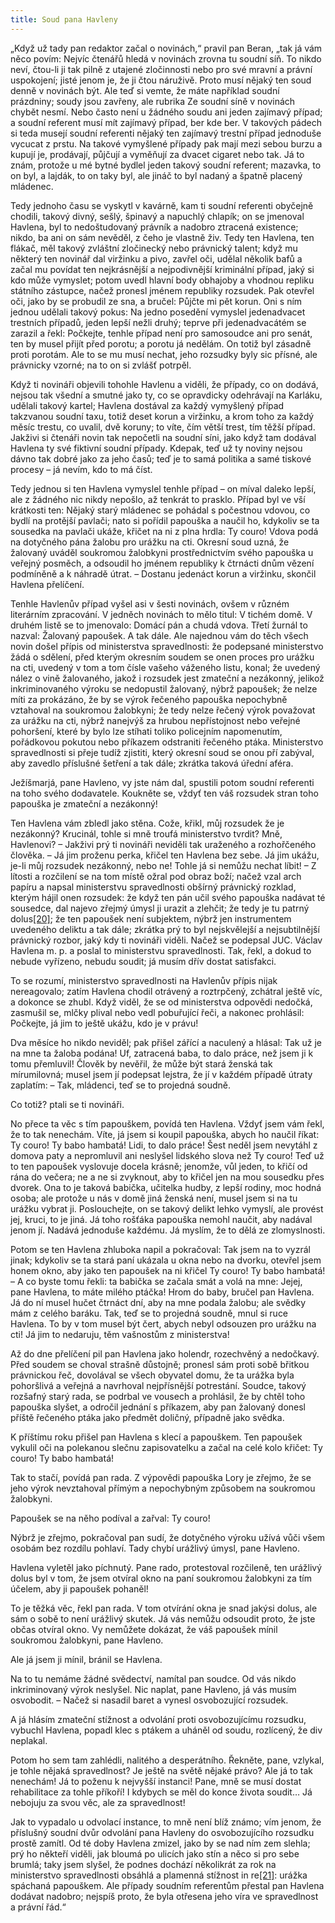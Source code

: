 ```yaml
---
title: Soud pana Havleny
---
```


„Když už tady pan redaktor začal o novinách,“ pravil pan Beran, „tak já vám něco povím: Nejvíc čtenářů hledá v novinách zrovna tu soudní síň. To nikdo neví, čtou-li ji tak pilně z utajené zločinnosti nebo pro své mravní a právní uspokojení; jisté jenom je, že ji čtou náruživě. Proto musí nějaký ten soud denně v novinách být. Ale teď si vemte, že máte například soudní prázdniny; soudy jsou zavřeny, ale rubrika Ze soudní síně v novinách chybět nesmí. Nebo často není u žádného soudu ani jeden zajímavý případ; a soudní referent musí mít zajímavý případ, ber kde ber. V takových pádech si teda musejí soudní referenti nějaký ten zajímavý trestní případ jednoduše vycucat z prstu. Na takové vymyšlené případy pak mají mezi sebou burzu a kupují je, prodávají, půjčují a vyměňují za dvacet cigaret nebo tak. Já to znám, protože u mé bytné bydlel jeden takový soudní referent; mazavka, to on byl, a lajdák, to on taky byl, ale jináč to byl nadaný a špatně placený mládenec.

Tedy jednoho času se vyskytl v kavárně, kam ti soudní referenti obyčejně chodili, takový divný, sešlý, špinavý a napuchlý chlapík; on se jmenoval Havlena, byl to nedoštudovaný právník a nadobro ztracená existence; nikdo, ba ani on sám nevěděl, z čeho je vlastně živ. Tedy ten Havlena, ten flákač, měl takový zvláštní zločinecký nebo právnický talent; když mu některý ten novinář dal viržinku a pivo, zavřel oči, udělal několik bafů a začal mu povídat ten nejkrásnější a nejpodivnější kriminální případ, jaký si kdo může vymyslet; potom uvedl hlavní body obhajoby a vhodnou repliku státního zástupce, načež pronesl jménem republiky rozsudek. Pak otevřel oči, jako by se probudil ze sna, a bručel: Půjčte mi pět korun. Oni s ním jednou udělali takový pokus: Na jedno posedění vymyslel jedenadvacet trestních případů, jeden lepší nežli druhý; teprve při jedenadvacátém se zarazil a řekl: Počkejte, tenhle případ není pro samosoudce ani pro senát, ten by musel přijít před porotu; a porotu já nedělám. On totiž byl zásadně proti porotám. Ale to se mu musí nechat, jeho rozsudky byly sic přísné, ale právnicky vzorné; na to on si zvlášť potrpěl.

Když ti novináři objevili tohohle Havlenu a viděli, že případy, co on dodává, nejsou tak všední a smutné jako ty, co se opravdicky odehrávají na Karláku, udělali takový kartel; Havlena dostával za každý vymyšlený případ takzvanou soudní taxu, totiž deset korun a viržinku, a krom toho za každý měsíc trestu, co uvalil, dvě koruny; to víte, čím větší trest, tím těžší případ. Jakživi si čtenáři novin tak nepočetli na soudní síni, jako když tam dodával Havlena ty své fiktivní soudní případy. Kdepak, teď už ty noviny nejsou dávno tak dobré jako za jeho časů; teď je to samá politika a samé tiskové procesy – já nevím, kdo to má číst.

Tedy jednou si ten Havlena vymyslel tenhle případ – on míval daleko lepší, ale z žádného nic nikdy nepošlo, až tenkrát to prasklo. Případ byl ve vší krátkosti ten: Nějaký starý mládenec se pohádal s počestnou vdovou, co bydlí na protější pavlači; nato si pořídil papouška a naučil ho, kdykoliv se ta sousedka na pavlači ukáže, křičet na ni z plna hrdla: Ty couro! Vdova podá na dotyčného pána žalobu pro urážku na cti. Okresní soud uzná, že žalovaný uváděl soukromou žalobkyni prostřednictvím svého papouška u veřejný posměch, a odsoudil ho jménem republiky k čtrnácti dnům vězení podmíněně a k náhradě útrat. – Dostanu jedenáct korun a viržinku, skončil Havlena přelíčení.

Tenhle Havlenův případ vyšel asi v šesti novinách, ovšem v různém literárním zpracování. V jedněch novinách to mělo titul: V tichém domě. V druhém listě se to jmenovalo: Domácí pán a chudá vdova. Třetí žurnál to nazval: Žalovaný papoušek. A tak dále. Ale najednou vám do těch všech novin došel přípis od ministerstva spravedlnosti: že podepsané ministerstvo žádá o sdělení, před kterým okresním soudem se onen proces pro urážku na cti, uvedený v tom a tom čísle vašeho váženého listu, konal; že uvedený nález o vině žalovaného, jakož i rozsudek jest zmateční a nezákonný, jelikož inkriminovaného výroku se nedopustil žalovaný, nýbrž papoušek; že nelze míti za prokázáno, že by se výrok řečeného papouška nepochybně vztahoval na soukromou žalobkyni; že tedy nelze řečený výrok považovat za urážku na cti, nýbrž nanejvýš za hrubou nepřístojnost nebo veřejné pohoršení, které by bylo lze stíhati toliko policejním napomenutím, pořádkovou pokutou nebo příkazem odstraniti řečeného ptáka. Ministerstvo spravedlnosti si přeje tudíž zjistiti, který okresní soud se onou pří zabýval, aby zavedlo příslušné šetření a tak dále; zkrátka taková úřední aféra.

Ježíšmarjá, pane Havleno, vy jste nám dal, spustili potom soudní referenti na toho svého dodavatele. Koukněte se, vždyť ten váš rozsudek stran toho papouška je zmateční a nezákonný!

Ten Havlena vám zbledl jako stěna. Cože, křikl, můj rozsudek že je nezákonný? Krucinál, tohle si mně troufá ministerstvo tvrdit? Mně, Havlenovi? – Jakživi prý ti novináři neviděli tak uraženého a rozhořčeného člověka. – Já jim proženu perka, křičel ten Havlena bez sebe. Já jim ukážu, je-li můj rozsudek nezákonný, nebo ne! Tohle já si nemůžu nechat líbit! – Z lítosti a rozčilení se na tom místě ožral pod obraz boží; načež vzal arch papíru a napsal ministerstvu spravedlnosti obšírný právnický rozklad, kterým hájil onen rozsudek: že když ten pán učil svého papouška nadávat té sousedce, dal najevo zřejmý úmysl ji urazit a zlehčit; že tedy je tu patrný dolus[\[20\]](../Text/povidky_z_druhe_kapsy_033.html#_ftn20); že ten papoušek není subjektem, nýbrž jen instrumentem uvedeného deliktu a tak dále; zkrátka prý to byl nejskvělejší a nejsubtilnější právnický rozbor, jaký kdy ti novináři viděli. Načež se podepsal JUC. Václav Havlena m. p. a poslal to ministerstvu spravedlnosti. Tak, řekl, a dokud to nebude vyřízeno, nebudu soudit; já musím dřív dostat satisfakci.

To se rozumí, ministerstvo spravedlnosti na Havlenův přípis nijak nereagovalo; zatím Havlena chodil otrávený a roztrpčený, zchátral ještě víc, a dokonce se zhubl. Když viděl, že se od ministerstva odpovědi nedočká, zasmušil se, mlčky plival nebo vedl pobuřující řeči, a nakonec prohlásil: Počkejte, já jim to ještě ukážu, kdo je v právu!

Dva měsíce ho nikdo neviděl; pak přišel zářící a naculený a hlásal: Tak už je na mne ta žaloba podána! Uf, zatracená baba, to dalo práce, než jsem ji k tomu přemluvil! Člověk by nevěřil, že může být stará ženská tak mírumilovná; musel jsem jí podepsat lejstra, že jí v každém případě útraty zaplatím: – Tak, mládenci, teď se to projedná soudně.

Co totiž? ptali se ti novináři.

No přece ta věc s tím papouškem, povídá ten Havlena. Vždyť jsem vám řekl, že to tak nenechám. Víte, já jsem si koupil papouška, abych ho naučil říkat: Ty couro! Ty babo hambatá! Lidi, to dalo práce! Šest neděl jsem nevytáhl z domova paty a nepromluvil ani neslyšel lidského slova než Ty couro! Teď už to ten papoušek vyslovuje docela krásně; jenomže, vůl jeden, to křičí od rána do večera; ne a ne si zvyknout, aby to křičel jen na mou sousedku přes dvorek. Ona to je taková babička, učitelka hudby, z lepší rodiny, moc hodná osoba; ale protože u nás v domě jiná ženská není, musel jsem si na tu urážku vybrat ji. Poslouchejte, on se takový delikt lehko vymyslí, ale provést jej, kruci, to je jiná. Já toho rošťáka papouška nemohl naučit, aby nadával jenom jí. Nadává jednoduše každému. Já myslím, že to dělá ze zlomyslnosti.

Potom se ten Havlena zhluboka napil a pokračoval: Tak jsem na to vyzrál jinak; kdykoliv se ta stará paní ukázala u okna nebo na dvorku, otevřel jsem honem okno, aby jako ten papoušek na ni křičel Ty couro! Ty babo hambatá! – A co byste tomu řekli: ta babička se začala smát a volá na mne: Jejej, pane Havlena, to máte milého ptáčka! Hrom do baby, bručel pan Havlena. Já do ní musel hučet čtrnáct dní, aby na mne podala žalobu; ale svědky mám z celého baráku. Tak, teď se to projedná soudně, mnul si ruce Havlena. To by v tom musel být čert, abych nebyl odsouzen pro urážku na cti! Já jim to nedaruju, těm vašnostům z ministerstva!

Až do dne přelíčení pil pan Havlena jako holendr, rozechvěný a nedočkavý. Před soudem se choval strašně důstojně; pronesl sám proti sobě břitkou právnickou řeč, dovolával se všech obyvatel domu, že ta urážka byla pohoršlivá a veřejná a navrhoval nejpřísnější potrestání. Soudce, takový rozšafný starý rada, se podrbal ve vousech a prohlásil, že by chtěl toho papouška slyšet, a odročil jednání s příkazem, aby pan žalovaný donesl příště řečeného ptáka jako předmět doličný, případně jako svědka.

K příštímu roku přišel pan Havlena s klecí a papouškem. Ten papoušek vykulil oči na polekanou slečnu zapisovatelku a začal na celé kolo křičet: Ty couro! Ty babo hambatá!

Tak to stačí, povídá pan rada. Z výpovědi papouška Lory je zřejmo, že se jeho výrok nevztahoval přímým a nepochybným způsobem na soukromou žalobkyni.

Papoušek se na něho podíval a zařval: Ty couro!

Nýbrž je zřejmo, pokračoval pan sudí, že dotyčného výroku užívá vůči všem osobám bez rozdílu pohlaví. Tady chybí urážlivý úmysl, pane Havleno.

Havlena vyletěl jako píchnutý. Pane rado, protestoval rozčileně, ten urážlivý dolus byl v tom, že jsem otvíral okno na paní soukromou žalobkyni za tím účelem, aby ji papoušek pohaněl!

To je těžká věc, řekl pan rada. V tom otvírání okna je snad jakýsi dolus, ale sám o sobě to není urážlivý skutek. Já vás nemůžu odsoudit proto, že jste občas otvíral okno. Vy nemůžete dokázat, že váš papoušek mínil soukromou žalobkyni, pane Havleno.

Ale já jsem ji mínil, bránil se Havlena.

Na to tu nemáme žádné svědectví, namítal pan soudce. Od vás nikdo inkriminovaný výrok neslyšel. Nic naplat, pane Havleno, já vás musím osvobodit. – Načež si nasadil baret a vynesl osvobozující rozsudek.

A já hlásím zmateční stížnost a odvolání proti osvobozujícímu rozsudku, vybuchl Havlena, popadl klec s ptákem a uháněl od soudu, rozlícený, že div neplakal.

Potom ho sem tam zahlédli, nalitého a desperátního. Řekněte, pane, vzlykal, je tohle nějaká spravedlnost? Je ještě na světě nějaké právo? Ale já to tak nenechám! Já to poženu k nejvyšší instanci! Pane, mně se musí dostat rehabilitace za tohle příkoří! I kdybych se měl do konce života soudit… Já nebojuju za svou věc, ale za spravedlnost!

Jak to vypadalo u odvolací instance, to mně není blíž známo; vím jenom, že příslušný soudní dvůr odvolání pana Havleny do osvobozujícího rozsudku prostě zamítl. Od té doby Havlena zmizel, jako by se nad ním zem slehla; prý ho někteří viděli, jak bloumá po ulicích jako stín a něco si pro sebe brumlá; taky jsem slyšel, že podnes dochází několikrát za rok na ministerstvo spravedlnosti obsáhlá a plamenná stížnost in re[\[21\]](../Text/povidky_z_druhe_kapsy_033.html#_ftn21): urážka spáchaná papouškem. Ale případy soudním referentům přestal pan Havlena dodávat nadobro; nejspíš proto, že byla otřesena jeho víra ve spravedlnost a právní řád.“
